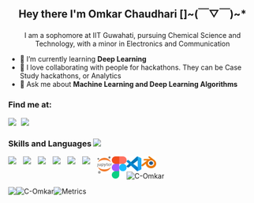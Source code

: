 <h2>
<p align = "center">
Hey there I'm Omkar Chaudhari []~(￣▽￣)~*
</p>
</h2>
<p align = "center">
I am a sophomore at IIT Guwahati, pursuing Chemical Science and Technology, with a minor in Electronics and Communication
</p>

- 🌱 I’m currently learning **Deep Learning**
- 👯 I love collaborating with people for hackathons. They can be Case Study hackathons, or Analytics
- 💬 Ask me about **Machine Learning and Deep Learning Algorithms**

 ### Find me at:
<p align = 'left'> 
<a href = 'https://www.linkedin.com/in/omkar-chaudhari-327441203/'> <img width = '26px' align= 'centre' src="https://raw.githubusercontent.com/rahulbanerjee26/githubAboutMeGenerator/main/icons/linked-in-alt.svg"/></a> 
<a href = 'https://www.instagram.com/omkar_chaudhari_1/'> <img width = '26px' align= 'left' src="https://raw.githubusercontent.com/rahulbanerjee26/githubAboutMeGenerator/main/icons/instagram.svg"/></a> 
</p>

<h3 align='left'> Skills and Languages <img src = "https://media2.giphy.com/media/QssGEmpkyEOhBCb7e1/giphy.gif?cid=ecf05e47a0n3gi1bfqntqmob8g9aid1oyj2wr3ds3mg700bl&rid=giphy.gif" width = 5px> </h3>

<img width ='30px' align='left' src ='https://raw.githubusercontent.com/rahulbanerjee26/githubAboutMeGenerator/main/icons/github.svg' />

<img width ='30px' align='left' src ='https://raw.githubusercontent.com/rahulbanerjee26/githubAboutMeGenerator/main/icons/java.svg'/>

<img width ='30px' align='left' src ='https://raw.githubusercontent.com/rahulbanerjee26/githubAboutMeGenerator/main/icons/python.svg'/>

<img width ='30px' align='left' src ='https://raw.githubusercontent.com/rahulbanerjee26/githubAboutMeGenerator/main/icons/git.svg'/>

<img width ='30px' align='left' src ='https://raw.githubusercontent.com/rahulbanerjee26/githubAboutMeGenerator/main/icons/c.svg' />

<!-- <img width ='30px' align='left' src ='https://raw.githubusercontent.com/rahulbanerjee26/githubAboutMeGenerator/main/icons/csharp.svg'/> -->

<img width ='30px' align='left' src ='https://raw.githubusercontent.com/rahulbanerjee26/githubAboutMeGenerator/main/icons/unity.svg'/>

<img width ='30px' align='left' src ='https://raw.githubusercontent.com/C-Omkar/C-Omkar/main/jupyter-seeklogo.com.svg'/>

<img width ='30px' align='left' src ='https://raw.githubusercontent.com/C-Omkar/C-Omkar/main/figma-seeklogo.com.svg'/>

<img align="left" alt="Visual Studio Code" width="30px" src="https://raw.githubusercontent.com/github/explore/80688e429a7d4ef2fca1e82350fe8e3517d3494d/topics/visual-studio-code/visual-studio-code.png"/>
<img align="left" alt="Blender" width="30px" src="https://raw.githubusercontent.com/C-Omkar/C-Omkar/main/blender-seeklogo.com.svg"/>  


<br>
<p align="left"> <img src="https://komarev.com/ghpvc/?username=C-Omkar&label=Profile%20views&color=0e75b6&style=flat" alt="C-Omkar" /> </p>

<img align="left" src="https://github-readme-stats.vercel.app/api?username=C-Omkar&count_private=true&show_icons=true&theme=dark" />

<p><img align="left" src="https://github-readme-stats.vercel.app/api/top-langs?username=C-Omkar&show_icons=true&theme=dark" alt="C-Omkar" /></p>

![Metrics](https://metrics.lecoq.io/C-Omkar?template=classic&config.timezone=Asia%2FCalcutta)
